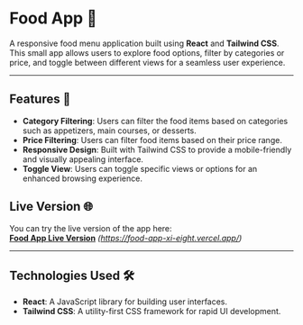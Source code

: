 # Food App 🍔

A responsive food menu application built using **React** and **Tailwind CSS**. This small app allows users to explore food options, filter by categories or price, and toggle between different views for a seamless user experience.

---

## Features 🎯
- **Category Filtering**: Users can filter the food items based on categories such as appetizers, main courses, or desserts.
- **Price Filtering**: Users can filter food items based on their price range.
- **Responsive Design**: Built with Tailwind CSS to provide a mobile-friendly and visually appealing interface.
- **Toggle View**: Users can toggle specific views or options for an enhanced browsing experience.


## Live Version 🌐
You can try the live version of the app here:  
[**Food App Live Version**](#) *(https://food-app-xi-eight.vercel.app/)*

---

## Technologies Used 🛠️
- **React**: A JavaScript library for building user interfaces.
- **Tailwind CSS**: A utility-first CSS framework for rapid UI development.
